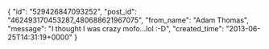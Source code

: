  {
   "id": "529426847093252",
   "post_id": "462493170453287_480688621967075",
   "from_name": "Adam Thomas",
   "message": "I thought I was crazy mofo...lol    :-D",
   "created_time": "2013-06-25T14:31:19+0000"
 }
